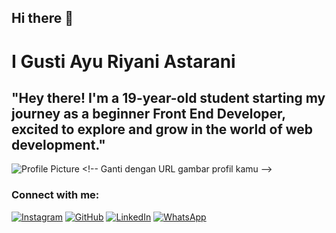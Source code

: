 ## Hi there 👋

# I Gusti Ayu Riyani Astarani

"Hey there! I'm a 19-year-old student starting my journey as a beginner Front End Developer, excited to explore and grow in the world of web development."
---

![Profile Picture]([https://your-image-link.com](https://drive.google.com/file/d/1S4l6bxp6s5TO4nZrRKgZdkenrs_-ff4v/view?usp=sharing)) <!-- Ganti dengan URL gambar profil kamu -->

### Connect with me:

[![Instagram](https://img.shields.io/badge/-Instagram-E4405F?style=for-the-badge&logo=instagram&logoColor=white)](https://www.instagram.com/gekkaanii?igsh=MThiejFqN254bjVhMw== )
[![GitHub](https://img.shields.io/badge/-GitHub-181717?style=for-the-badge&logo=github&logoColor=white)](https://github.com/riyaniastarani6767)
[![LinkedIn](https://img.shields.io/badge/-LinkedIn-0077B5?style=for-the-badge&logo=linkedin&logoColor=white)](https://www.linkedin.com/in/riyaniastarani?utm_source=share&utm_campaign=share_via&utm_content=profile&utm_medium=android_app)
[![WhatsApp](https://img.shields.io/badge/-WhatsApp-25D366?style=for-the-badge&logo=whatsapp&logoColor=white)](https://wa.me/6285959727446)
